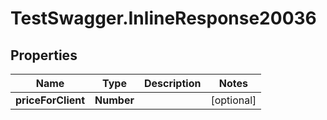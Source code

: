# TestSwagger.InlineResponse20036

## Properties

Name | Type | Description | Notes
------------ | ------------- | ------------- | -------------
**priceForClient** | **Number** |  | [optional] 


